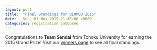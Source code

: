 ```yaml
---
layout: post
title:  "Final Standings for BIOMOD 2015"
date:   Sun, 01 Nov 2015 21:45:00 +0000
categories: registration jamboree
---
```


Congratulations to **Team Sendai** from Tohoku University for earning the 2015 Grand Prize! Visit our [winners page](/winners/) to see all final standings.
